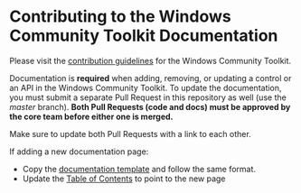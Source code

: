 # Contributing to the Windows Community Toolkit Documentation

Please visit the [contribution guidelines](https://github.com/windows-toolkit/WindowsCommunityToolkit/blob/rel/7.0.0/contributing.md) for the Windows Community Toolkit.

Documentation is **required** when adding, removing, or updating a control or an API in the Windows Community Toolkit. To update the documentation, you must submit a separate Pull Request in this repository as well (use the *master* branch). **Both Pull Requests (code and docs) must be approved by the core team before either one is merged.**

Make sure to update both Pull Requests with a link to each other.

If adding a new documentation page:

* Copy the [documentation template](https://github.com/MicrosoftDocs/WindowsCommunityToolkitDocs/blob/rel/7.0.0/docs/.template.md) and follow the same format.
* Update the [Table of Contents](https://github.com/MicrosoftDocs/WindowsCommunityToolkitDocs/blob/rel/7.0.0/docs/toc.md) to point to the new page
